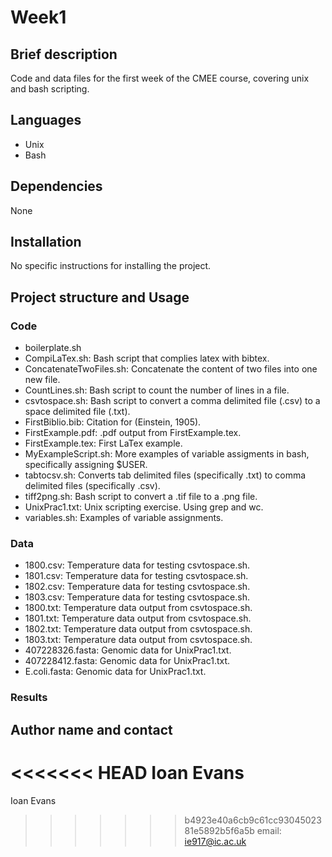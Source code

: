 # Week1
## Brief description
Code and data files for the first week of the CMEE course, covering unix and bash scripting.
## Languages
* Unix
* Bash
## Dependencies
None
## Installation
No specific instructions for installing the project.
## Project structure and Usage
### Code
* boilerplate.sh
* CompiLaTex.sh: Bash script that complies latex with bibtex.
* ConcatenateTwoFiles.sh: Concatenate the content of two files into one new file.
* CountLines.sh: Bash script to count the number of lines in a file.
* csvtospace.sh: Bash script to convert a comma delimited file (.csv) to a space delimited file (.txt).
* FirstBiblio.bib: Citation for (Einstein, 1905).
* FirstExample.pdf: .pdf output from FirstExample.tex.
* FirstExample.tex: First LaTex example.
* MyExampleScript.sh: More examples of variable assigments in bash, specifically assigning $USER.
* tabtocsv.sh: Converts tab delimited files (specifically .txt) to comma delimited files (specifically .csv).
* tiff2png.sh: Bash script to convert a .tif file to a .png file.
* UnixPrac1.txt: Unix scripting exercise. Using grep and wc.
* variables.sh: Examples of variable assignments.
### Data
* 1800.csv: Temperature data for testing csvtospace.sh.
* 1801.csv: Temperature data for testing csvtospace.sh.
* 1802.csv: Temperature data for testing csvtospace.sh.
* 1803.csv: Temperature data for testing csvtospace.sh.
* 1800.txt: Temperature data output from csvtospace.sh.
* 1801.txt: Temperature data output from csvtospace.sh.
* 1802.txt: Temperature data output from csvtospace.sh.
* 1803.txt: Temperature data output from csvtospace.sh.
* 407228326.fasta: Genomic data for UnixPrac1.txt.
* 407228412.fasta: Genomic data for UnixPrac1.txt.
* E.coli.fasta: Genomic data for UnixPrac1.txt.
### Results
## Author name and contact
<<<<<<< HEAD
Ioan Evans  
=======
Ioan Evans
>>>>>>> b4923e40a6cb9c61cc9304502381e5892b5f6a5b
email: ie917@ic.ac.uk